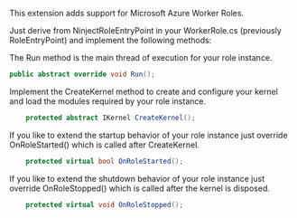 This extension adds support for Microsoft Azure Worker Roles.

Just derive from NinjectRoleEntryPoint in your WorkerRole.cs (previously RoleEntryPoint) and implement the following methods:

The Run method is the main thread of execution for your role instance.
```csharp
public abstract override void Run();
```

Implement the CreateKernel method to create and configure your kernel and load the modules required by your role instance.
```csharp
    protected abstract IKernel CreateKernel();
```

If you like to extend the startup behavior of your role instance just override OnRoleStarted() which is called after CreateKernel.
```csharp
    protected virtual bool OnRoleStarted();
```

If you like to extend the shutdown behavior of your role instance just override OnRoleStopped() which is called after the kernel is disposed.
```csharp
    protected virtual void OnRoleStopped();
```

